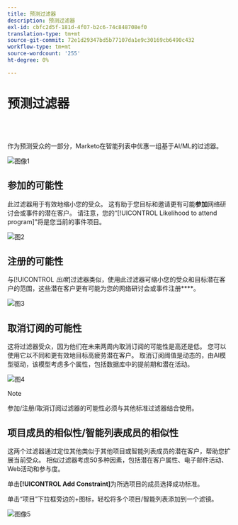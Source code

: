 ```yaml
---
title: 预测过滤器
description: 预测过滤器
exl-id: cbfc2d5f-181d-4f07-b2c6-74c848708ef0
translation-type: tm+mt
source-git-commit: 72e1d29347bd5b77107da1e9c30169cb6490c432
workflow-type: tm+mt
source-wordcount: '255'
ht-degree: 0%

---
```


# 预测过滤器

<br> 

作为预测受众的一部分，Marketo在智能列表中优惠一组基于AI/ML的过滤器。

![图像1](/help/sky/assets/predictive-audiences/predictive-filters/predictive-filters-1.png)

## 参加的可能性

此过滤器用于有效地缩小您的受众。 这有助于您目标和邀请更有可能&#x200B;**参加**&#x200B;网络研讨会或事件的潜在客户。 请注意，您的“[!UICONTROL Likelihood to attend program]”将是您当前的事件项目。

![图2](/help/sky/assets/predictive-audiences/predictive-filters/predictive-filters-2.png)

## 注册的可能性

与&#x200B;[!UICONTROL _出席_]&#x200B;过滤器类似，使用此过滤器可缩小您的受众和目标潜在客户的范围，这些潜在客户更有可能为您的网络研讨会或事件注册&#x200B;****。

![图3](/help/sky/assets/predictive-audiences/predictive-filters/predictive-filters-3.png)

## 取消订阅的可能性

这将过滤器受众，因为他们在未来两周内取消订阅的可能性是高还是低。 您可以使用它以不同和更有效地目标高疲劳潜在客户。 取消订阅阈值是动态的，由AI模型驱动，该模型考虑多个属性，包括数据库中的提前期和潜在活动。

![图4](/help/sky/assets/predictive-audiences/predictive-filters/predictive-filters-4.png)

>[!NOTE]
>
>参加/注册/取消订阅过滤器的可能性必须与其他标准过滤器结合使用。

## 项目成员的相似性/智能列表成员的相似性

这两个过滤器通过定位其他类似于其他项目或智能列表成员的潜在客户，帮助您扩展当前受众。 相似过滤器考虑50多种因素，包括潜在客户属性、电子邮件活动、Web活动和参与度。

单击&#x200B;**[!UICONTROL Add Constraint]**&#x200B;为所选项目的成员选择成功标准。

单击“项目”下拉框旁边的+图标，轻松将多个项目/智能列表添加到一个滤镜。

![图像5](/help/sky/assets/predictive-audiences/predictive-filters/predictive-filters-5.png)
